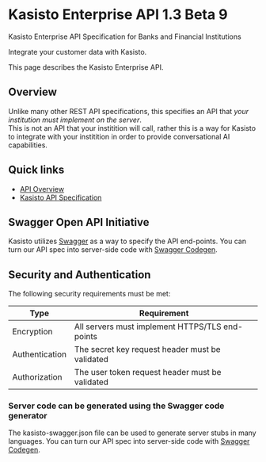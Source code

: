 # Kasisto Enterprise API 1.3 Beta 9 
Kasisto Enterprise API Specification for Banks and Financial Institutions

Integrate your customer data with Kasisto.

This page describes the Kasisto Enterprise API.

## Overview

Unlike many other REST API specifications, this specifies an API that *your institution must implement on the server*.  
This is not an API that your institition will call, rather this is a way for Kasisto to integrate with your institition in order to provide conversational AI capabilities.

## Quick links

- [API Overview](api-overview.md)
- [Kasisto API Specification](kasisto-swagger.json)

## Swagger Open API Initiative
Kasisto utilizes <a href="http://swagger.io" target="_blank">Swagger</a> as a way to specify the API end-points.
You can turn our API spec into server-side code with <a href="https://github.com/swagger-api/swagger-codegen" target="_blank">Swagger Codegen</a>.

## Security and Authentication
The following security requirements must be met:

| Type | Requirement |
| ---- | ----------- |
| Encryption | All servers must implement HTTPS/TLS end-points |
| Authentication | The secret key request header must be validated |
| Authorization | The user token request header must be validated |

### Server code can be generated using the Swagger code generator
The kasisto-swagger.json file can be used to generate server stubs in many languages.
You can turn our API spec into server-side code with <a href="https://github.com/swagger-api/swagger-codegen" target="_blank">Swagger Codegen</a>.

